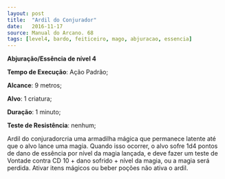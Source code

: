 ```yaml
---
layout: post
title:  "Ardil do Conjurador"
date:   2016-11-17
source: Manual do Arcano. 68
tags: [level4, bardo, feiticeiro, mago, abjuracao, essencia]
---
```


**Abjuração/Essência de nível 4**

**Tempo de Execução**: Ação Padrão;

**Alcance**: 9 metros;

**Alvo**: 1 criatura;

**Duração**: 1 minuto;

**Teste de Resistência**: nenhum;

Ardil do conjuradorcria uma armadilha mágica que permanece latente até 
que o alvo lance uma magia. Quando isso 
ocorrer, o alvo sofre 1d4 pontos de dano 
de essência por nível da magia lançada, e 
deve fazer um teste de Vontade contra CD 
10 + dano sofrido + nível da magia, ou a 
magia será perdida. Ativar itens mágicos 
ou beber poções não ativa o ardil.